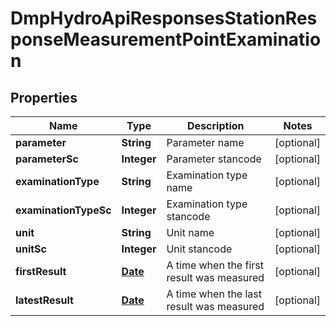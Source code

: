 # DmpHydroApiResponsesStationResponseMeasurementPointExamination

## Properties
Name | Type | Description | Notes
------------ | ------------- | ------------- | -------------
**parameter** | **String** | Parameter name |  [optional]
**parameterSc** | **Integer** | Parameter stancode |  [optional]
**examinationType** | **String** | Examination type name |  [optional]
**examinationTypeSc** | **Integer** | Examination type stancode |  [optional]
**unit** | **String** | Unit name |  [optional]
**unitSc** | **Integer** | Unit stancode |  [optional]
**firstResult** | [**Date**](Date.md) | A time when the first result was measured |  [optional]
**latestResult** | [**Date**](Date.md) | A time when the last result was measured |  [optional]

